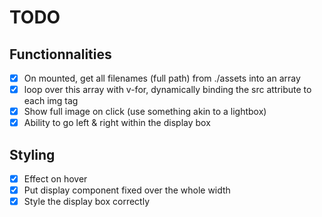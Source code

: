 # TODO

## Functionnalities
- [x] On mounted, get all filenames (full path) from ./assets into an array
- [x] loop over this array with v-for, dynamically binding the src attribute to each img tag
- [x] Show full image on click (use something akin to a lightbox)
- [x] Ability to go left & right within the display box

## Styling
- [x] Effect on hover
- [x] Put display component fixed over the whole width
- [x] Style the display box correctly
